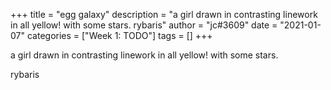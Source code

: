 +++
title = "egg galaxy"
description = "a girl drawn in contrasting linework in all yellow! with some stars.   rybaris"
author = "jc#3609"
date = "2021-01-07"
categories = ["Week 1: TODO"]
tags = []
+++

a girl drawn in contrasting linework in all yellow! with some stars. 

rybaris
